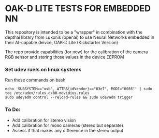 # OAK-D LITE TESTS FOR EMBEDDED NN
This repository is intended to be a "wrapper" in combination with the depthai library from Luxonis (openai) to use Neural Networks embedded in their AI-capable deivce, OAK-D Lite (Kickstarter Version)

The repo provide capabilities (for now) for the calibration of the camera RGB sensor and storing those values in the device EEPROM
### Set udev ruels on linux systems
Run these commands on bash 
```
echo 'SUBSYSTEM=="usb", ATTRS{idVendor}=="03e7", MODE="0666"' | sudo tee /etc/udev/rules.d/80-movidius.rules
sudo udevadm control --reload-rules && sudo udevadm trigger
```

### To Do:
* Add calibration for stereo vision
* Add calibration for mono cameras (stereo but separate)
* Assess if that makes any difference in the stereo output